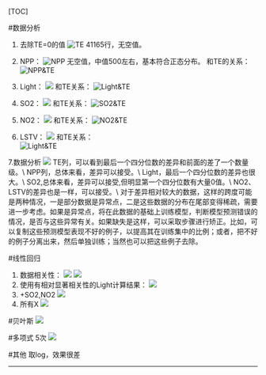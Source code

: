 [TOC]

#数据分析
1. 去除TE=0的值
![TE](http://ww4.sinaimg.cn/large/006y8lVajw1fbkbgj08xxj31hg0yy7f0.jpg)
41165行，无空值。

2. NPP：
![NPP](http://ww3.sinaimg.cn/large/006y8lVajw1fbkazm2x9wj31ik0yck7x.jpg)
无空值，中值500左右，基本符合正态分布。
和TE的关系：
![NPP&TE](https://raw.githubusercontent.com/Moirai7/environment/master/pic/figure_1.png)

3. Light：
![](http://ww3.sinaimg.cn/large/006y8lVajw1fbkbtm2w4xj31hu0ych2i.jpg)
和TE关系：
![Light&TE](https://raw.githubusercontent.com/Moirai7/environment/master/pic/figure_2.png)

4. SO2：
![](http://ww1.sinaimg.cn/large/006y8lVajw1fbkbmcd065j31i60y8wqv.jpg)
和TE关系：
![SO2&TE](https://raw.githubusercontent.com/Moirai7/environment/master/pic/figure_3.png)

5. NO2：
![](http://ww4.sinaimg.cn/large/006y8lVajw1fbkbnms7vij31jg0yq7ii.jpg)
和TE关系：
![NO2&TE](https://raw.githubusercontent.com/Moirai7/environment/master/pic/figure_4.png)

6. LSTV：
![](http://ww1.sinaimg.cn/large/006y8lVajw1fbkboz8omvj31ke0yinbl.jpg)
和TE关系：	
![Light&TE](https://raw.githubusercontent.com/Moirai7/environment/master/pic/figure_5.png)

7.数据分析
![](https://raw.githubusercontent.com/Moirai7/environment/master/pic/figure_12.png)
TE列，可以看到最后一个四分位数的差异和前面的差了一个数量级。\\
NPP列，总体来看，差异可以接受。\\
Light，最后一个四分位数的差异也很大。\\
SO2,总体来看，差异可以接受,但明显第一个四分位数有大量0值。\\
NO2、LSTV的差异也是一样，可以接受。\\
 对于差异相对较大的数据，这样的跨度可能是两种情况，一是部分数据是异常点，二是这些数据的分布在尾部变得稀疏，需要进一步考虑。如果是异常点，将在此数据的基础上训练模型，判断模型预测错误的情况，是否与这些异常有关。如果缺失是这样，可以采取步骤进行矫正。比如，可以复制这些预测模型表现不好的例子，以提高其在训练集中的比例；或者，把不好的例子分离出来，然后单独训练；当然也可以把这些例子去除。

#线性回归
1. 数据相关性：
![](https://raw.githubusercontent.com/Moirai7/environment/master/pic/figure_6.png)
![](https://raw.githubusercontent.com/Moirai7/environment/master/pic/cor.png)
2. 使用有相对显著相关性的Light计算结果：
![](https://raw.githubusercontent.com/Moirai7/environment/master/pic/figure_7.png)
3. +SO2,NO2
![](https://raw.githubusercontent.com/Moirai7/environment/master/pic/figure_8.png)
4. 所有X
![](https://raw.githubusercontent.com/Moirai7/environment/master/pic/figure_9.png)

#贝叶斯
![](https://raw.githubusercontent.com/Moirai7/environment/master/pic/figure_10.png)

#多项式
5次
![](https://raw.githubusercontent.com/Moirai7/environment/master/pic/figure_11.png)

#其他
取log，效果很差

----













